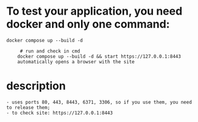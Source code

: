 # To test your application, you need docker and only one command:
    docker compose up --build -d

         # run and check in cmd
        docker compose up --build -d && start https://127.0.0.1:8443
        automatically opens a browser with the site 
        
# description 
    - uses ports 80, 443, 8443, 6371, 3306, so if you use them, you need to release them;
    - to check site: https://127.0.0.1:8443 
